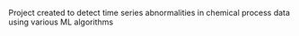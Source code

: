 Project created to detect time series abnormalities in chemical process data using various ML algorithms
